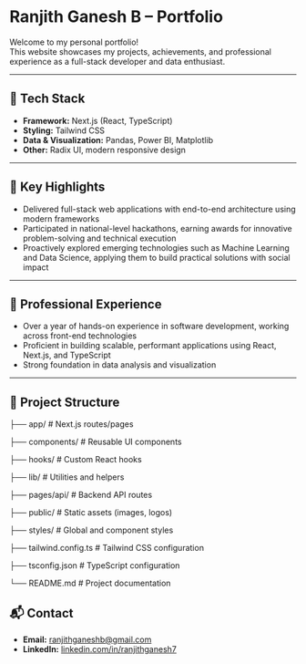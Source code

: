 # Ranjith Ganesh B – Portfolio

Welcome to my personal portfolio!  
This website showcases my projects, achievements, and professional experience as a full-stack developer and data enthusiast.

---

## 🚀 Tech Stack

- **Framework:** Next.js (React, TypeScript)  
- **Styling:** Tailwind CSS  
- **Data & Visualization:** Pandas, Power BI, Matplotlib  
- **Other:** Radix UI, modern responsive design  

---

## 🌟 Key Highlights

- Delivered full-stack web applications with end-to-end architecture using modern frameworks  
- Participated in national-level hackathons, earning awards for innovative problem-solving and technical execution  
- Proactively explored emerging technologies such as Machine Learning and Data Science, applying them to build practical solutions with social impact  

---

## 💼 Professional Experience

- Over a year of hands-on experience in software development, working across front-end technologies  
- Proficient in building scalable, performant applications using React, Next.js, and TypeScript  
- Strong foundation in data analysis and visualization  

---

## 📂 Project Structure

├── app/ # Next.js routes/pages

├── components/ # Reusable UI components

├── hooks/ # Custom React hooks

├── lib/ # Utilities and helpers

├── pages/api/ # Backend API routes

├── public/ # Static assets (images, logos)

├── styles/ # Global and component styles

├── tailwind.config.ts # Tailwind CSS configuration

├── tsconfig.json # TypeScript configuration

└── README.md # Project documentation

## 📬 Contact

- **Email:** [ranjithganeshb@gmail.com](mailto:ranjithganeshb@gmail.com)  
- **LinkedIn:** [linkedin.com/in/ranjithganesh7](https://linkedin.com/in/ranjithganesh7)
